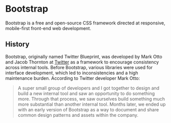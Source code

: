 # Bootstrap

Bootstrap is a free and open-source CSS framework directed at responsive, mobile-first front-end web development.

## History
Bootstrap, originally named Twitter Blueprint, was developed by Mark Otto and Jacob Thornton at  [Twitter](https://en.wikipedia.org/wiki/Twitter "Twitter")  as a framework to encourage consistency across internal tools. Before Bootstrap, various libraries were used for interface development, which led to inconsistencies and a high maintenance burden. According to  Twitter developer Mark Otto:

> A super small group of developers and I got together to design and build a new internal tool and saw an opportunity to do something more. Through that process, we saw ourselves build something much more substantial than another internal tool. Months later, we ended up with an early version of Bootstrap as a way to document and share common design patterns and assets within the company.
